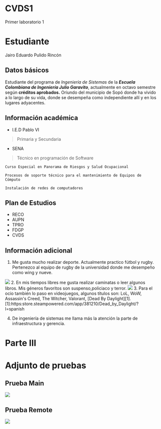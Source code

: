 # CVDS1
Primer laboratorio 1
# Estudiante
Jairo Eduardo Pulido Rincón
## Datos básicos
   Estudiante del programa de *Ingeniería de Sistemas* de la ***Escuela Colombiana de Ingeniería Julio Garavito***, actualmente en octavo semestre según **créditos aprobados.**
   Oriundo del municipio de Sopó donde ha vivido a lo largo de su vida, donde se desempeña como independiente allí y en los lugares adyacentes.
   
## Información académica
* I.E.D Pablo VI
>   Primaria y Secundaria

* SENA
>	Técnico en programación de Software

	Curso Especial en Panorama de Riesgos y Salud Ocupacional
	
	Procesos de soporte técnico para el mantenimiento de Equipos de Cómputo
	
	Instalación de redes de computadores
	
## Plan de Estudios
* RECO
* AUPN
* TPRO
* FDGP
* CVDS

## Información adicional
 1. Me gusta mucho realizar deporte. Actualmente practico fútbol y rugby. Pertenezco al equipo de rugby de la universidad donde me desempeño como wing y nueve.
 <img src="https://github.com/JuanMunozD/CVDS1/blob/master/JairoPulido/img/pp.jpg">
 2. En mis tiempos libres me gusta realizar caminatas o leer algunos libros. Mis géneros favoritos son suspenso,policiaco y terror.
 <img src="https://github.com/JuanMunozD/CVDS1/blob/master/JairoPulido/img/libro.jpg"> 
 3. Para el ocio también lo paso en videojuegos, algunos títulos son: LoL, WoW, Assassin's Creed, The Witcher, Valorant, [Dead By Daylight][1].
 [1]:https:store.steampowered.com/app/381210/Dead_by_Daylight/?l=spanish
 
 4. De ingeniería de sistemas me llama más la atención la parte de infraestructura y gerencia. 


# Parte III 

# Adjunto de pruebas

## Prueba Main

<img src="https://github.com/JuanMunozD/CVDS1/blob/master/JairoPulido/img/PruebaMain.png">

## Prueba Remote

<img src="https://github.com/JuanMunozD/CVDS1/blob/master/JairoPulido/img/PruebaRemote.png">

